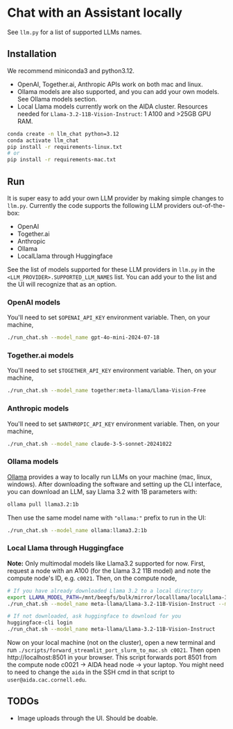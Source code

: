 # Chat with an Assistant locally

See `llm.py` for a list of supported LLMs names.

## Installation

We recommend miniconda3 and python3.12.
- OpenAI, Together.ai, Anthropic APIs work on both mac and linux.
- Ollama models are also supported, and you can add your own models. See Ollama models section.
- Local Llama models currently work on the AIDA cluster. Resources needed for `Llama-3.2-11B-Vision-Instruct`: 1 A100 and >25GB GPU RAM.

```bash
conda create -n llm_chat python=3.12
conda activate llm_chat
pip install -r requirements-linux.txt
# or 
pip install -r requirements-mac.txt
```


## Run

It is super easy to add your own LLM provider by making simple changes to `llm.py`.
Currently the code supports the following LLM providers out-of-the-box:
- OpenAI
- Together.ai
- Anthropic
- Ollama
- LocalLlama through Huggingface

See the list of models supported for these LLM providers in `llm.py` in the `<LLM_PROVIDER>.SUPPORTED_LLM_NAMES` list.
You can add your to the list and the UI will recognize that as an option.

### OpenAI models
You'll need to set `$OPENAI_API_KEY` environment variable.
Then, on your machine,
```bash
./run_chat.sh --model_name gpt-4o-mini-2024-07-18
```

### Together.ai models
You'll need to set `$TOGETHER_API_KEY` environment variable.
Then, on your machine,
```bash
./run_chat.sh --model_name together:meta-llama/Llama-Vision-Free
```

### Anthropic models
You'll need to set `$ANTHROPIC_API_KEY` environment variable.
Then, on your machine,
```bash
./run_chat.sh --model_name claude-3-5-sonnet-20241022
```

### Ollama models
[Ollama](https://ollama.com/) provides a way to locally run LLMs on your machine (mac, linux, windows).
After downloading the software and setting up the CLI interface, you can download an LLM, say Llama 3.2 with 1B parameters with:
```bash
ollama pull llama3.2:1b
```

Then use the same model name with `"ollama:"` prefix to run in the UI:
```bash
./run_chat.sh --model_name ollama:llama3.2:1b
```

### Local Llama through Huggingface

**Note:** Only multimodal models like Llama3.2 supported for now.
First, request a node with an A100 (for the Llama 3.2 11B model) and note the compute node's ID, e.g. `c0021`.
Then, on the compute node,
```bash
# If you have already downloaded Llama 3.2 to a local directory
export LLAMA_MODEL_PATH=/mnt/beegfs/bulk/mirror/localllama/localLlama-3.2-11B-Vision-Instruct
./run_chat.sh --model_name meta-llama/Llama-3.2-11B-Vision-Instruct --model_local_path $LLAMA_MODEL_PATH

# If not downloaded, ask huggingface to download for you
huggingface-cli login
./run_chat.sh --model_name meta-llama/Llama-3.2-11B-Vision-Instruct
```

Now on your local machine (not on the cluster), open a new terminal and run `./scripts/forward_streamlit_port_slurm_to_mac.sh c0021`.
Then open http://localhost:8501 in your browser.
This script forwards port 8501 from the compute node c0021 -> AIDA head node -> your laptop.
You might need to need to change the `aida` in the SSH cmd in that script to `user@aida.cac.cornell.edu`.

## TODOs

- Image uploads through the UI. Should be doable.
